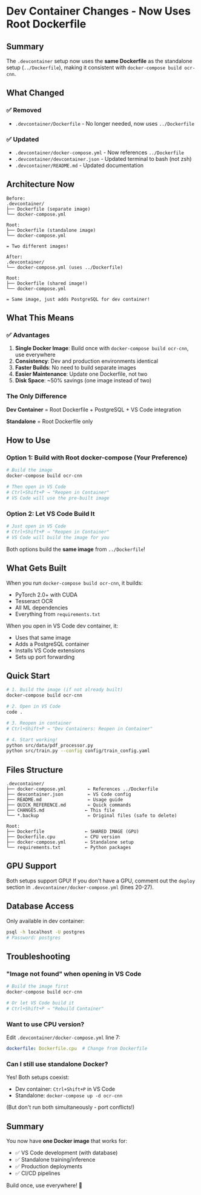 # Dev Container Changes - Now Uses Root Dockerfile

## Summary

The `.devcontainer` setup now uses the **same Dockerfile** as the standalone setup (`../Dockerfile`), making it consistent with `docker-compose build ocr-cnn`.

## What Changed

### ✅ Removed
- `.devcontainer/Dockerfile` - No longer needed, now uses `../Dockerfile`

### ✅ Updated
- `.devcontainer/docker-compose.yml` - Now references `../Dockerfile`
- `.devcontainer/devcontainer.json` - Updated terminal to bash (not zsh)
- `.devcontainer/README.md` - Updated documentation

## Architecture Now

```
Before:
.devcontainer/
├── Dockerfile (separate image)
└── docker-compose.yml

Root:
├── Dockerfile (standalone image)
└── docker-compose.yml

= Two different images!

After:
.devcontainer/
└── docker-compose.yml (uses ../Dockerfile)

Root:
├── Dockerfile (shared image!)
└── docker-compose.yml

= Same image, just adds PostgreSQL for dev container!
```

## What This Means

### ✅ Advantages

1. **Single Docker Image**: Build once with `docker-compose build ocr-cnn`, use everywhere
2. **Consistency**: Dev and production environments identical
3. **Faster Builds**: No need to build separate images
4. **Easier Maintenance**: Update one Dockerfile, not two
5. **Disk Space**: ~50% savings (one image instead of two)

### The Only Difference

**Dev Container** = Root Dockerfile + PostgreSQL + VS Code integration

**Standalone** = Root Dockerfile only

## How to Use

### Option 1: Build with Root docker-compose (Your Preference)

```bash
# Build the image
docker-compose build ocr-cnn

# Then open in VS Code
# Ctrl+Shift+P → "Reopen in Container"
# VS Code will use the pre-built image
```

### Option 2: Let VS Code Build It

```bash
# Just open in VS Code
# Ctrl+Shift+P → "Reopen in Container"
# VS Code will build the image for you
```

Both options build the **same image** from `../Dockerfile`!

## What Gets Built

When you run `docker-compose build ocr-cnn`, it builds:
- PyTorch 2.0+ with CUDA
- Tesseract OCR
- All ML dependencies
- Everything from `requirements.txt`

When you open in VS Code dev container, it:
- Uses that same image
- Adds a PostgreSQL container
- Installs VS Code extensions
- Sets up port forwarding

## Quick Start

```bash
# 1. Build the image (if not already built)
docker-compose build ocr-cnn

# 2. Open in VS Code
code .

# 3. Reopen in container
# Ctrl+Shift+P → "Dev Containers: Reopen in Container"

# 4. Start working!
python src/data/pdf_processor.py
python src/train.py --config config/train_config.yaml
```

## Files Structure

```
.devcontainer/
├── docker-compose.yml        ← References ../Dockerfile
├── devcontainer.json         ← VS Code config
├── README.md                 ← Usage guide
├── QUICK_REFERENCE.md        ← Quick commands
├── CHANGES.md               ← This file
└── *.backup                  ← Original files (safe to delete)

Root:
├── Dockerfile               ← SHARED IMAGE (GPU)
├── Dockerfile.cpu           ← CPU version
├── docker-compose.yml       ← Standalone setup
└── requirements.txt         ← Python packages
```

## GPU Support

Both setups support GPU! If you don't have a GPU, comment out the `deploy` section in `.devcontainer/docker-compose.yml` (lines 20-27).

## Database Access

Only available in dev container:
```bash
psql -h localhost -U postgres
# Password: postgres
```

## Troubleshooting

### "Image not found" when opening in VS Code

```bash
# Build the image first
docker-compose build ocr-cnn

# Or let VS Code build it
# Ctrl+Shift+P → "Rebuild Container"
```

### Want to use CPU version?

Edit `.devcontainer/docker-compose.yml` line 7:
```yaml
dockerfile: Dockerfile.cpu  # Change from Dockerfile
```

### Can I still use standalone Docker?

Yes! Both setups coexist:
- Dev container: `Ctrl+Shift+P` in VS Code
- Standalone: `docker-compose up -d ocr-cnn`

(But don't run both simultaneously - port conflicts!)

## Summary

You now have **one Docker image** that works for:
- ✅ VS Code development (with database)
- ✅ Standalone training/inference
- ✅ Production deployments
- ✅ CI/CD pipelines

Build once, use everywhere! 🚀
